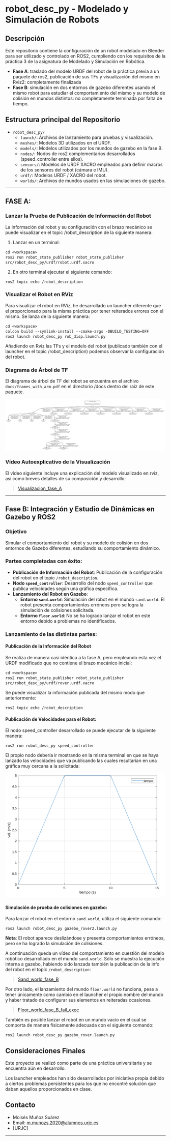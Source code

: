 # robot_desc_py - Modelado y Simulación de Robots

## Descripción

Este repositorio contiene la configuración de un robot modelado en Blender para ser utilizado y controlado en ROS2, cumpliendo con los requisitos de la práctica 3 de la asignatura de Modelado y Simulación en Robótica.
- **Fase A**: traslado del modelo URDF del robot de la práctica previa a un paquete de ros2, publicación de sus TFs y visualización del mismo en Rviz2: completamente finalizada
- **Fase B**: simulación en dos entornos de gazebo diferentes usando el mismo robot para estudiar el comportamiento del mismo y su modelo de colisión en mundos distintos: no completamente terminada por falta de tiempo.

## Estructura principal del Repositorio

- `robot_desc_py/`
  - `launch/`: Archivos de lanzamiento para pruebas y visualización.
  - `meshes/`: Modelos 3D utilizados en el URDF.
  - `models/`: Modelos utilizados por los mundos de gazebo en la fase B.
  - `nodes/`: Nodos de ros2 complementarios desarrollados (speed_controller entre ellos).
  - `sensors/`: Modelos de URDF XACRO empleados para definir macros de los sensores del robot (cámara e IMU).
  - `urdf/`: Modelos URDF / XACRO del robot.
  - `worlds/`: Archivos de mundos usados en las simulaciones de gazebo.

---

## FASE A:

### Lanzar la Prueba de Publicación de Información del Robot

La información del robot y su configuración con el brazo mecánico se puede visualizar en el topic /robot_description de la siguiente manera:

1. Lanzar en un terminal:

```
cd <workspace>
ros2 run robot_state_publisher robot_state_publisher src/robot_desc_py/urdf/robot.urdf.xacro
```
2. En otro terminal ejecutar el siguiente comando:
```
ros2 topic echo /robot_description
```

### Visualizar el Robot en RViz

Para visualizar el robot en RViz, he desarrollado un launcher diferente que el proporcionado para la misma práctica por tener reiterados errores con el mismo. Se lanza de la siguiente manera:

```
cd <workspace>
colcon build --symlink-install --cmake-args -DBUILD_TESTING=OFF
ros2 launch robot_desc_py rob_disp.launch.py
```
Añadiendo en Rviz las TFs y el modelo del robot (publicado también con el launcher en el topic /robot_description) podemos observar la configuración del robot.

### Diagrama de Árbol de TF

El diagrama de árbol de TF del robot se encuentra en el archivo `docs/frames_with_arm.pdf` en el directorio /docs dentro del raíz de este paquete.

![frames_with_arm](docs/frames_with_arm.png)


### Vídeo Autoexplicativo de la Visualización

El vídeo siguiente incluye una explicación del modelo visualizado en rviz, así como breves detalles de su composición y desarrollo:

> [Visualizacion_fase_A](https://drive.google.com/file/d/1F__DsLU0J5GbC-R8W_zmUyRS07wysvMs/view?usp=drive_link)

---

## Fase B: Integración y Estudio de Dinámicas en Gazebo y ROS2

### Objetivo

Simular el comportamiento del robot y su modelo de colisión en dos entornos de Gazebo diferentes, estudiando su comportamiento dinámico.

### Partes completadas con éxito:

- **Publicación de Información del Robot**: Publicación de la configuración del robot en el topic `/robot_description`.
- **Nodo `speed_controller`**: Desarrollo del nodo `speed_controller` que publica velocidades según una gráfica específica.
- **Lanzamiento del Robot en Gazebo**:
  - **Entorno `sand.world`**: Simulación del robot en el mundo `sand.world`. El robot presenta comportamientos erróneos pero se logra la simulación de colisiones solicitada.
  - **Entorno `floor.world`**: No se ha logrado lanzar el robot en este entorno debido a problemas no identificados.

### Lanzamiento de las distintas partes:

#### Publicación de la Información del Robot

Se realiza de manera casi idéntica a la fase A, pero empleando esta vez el URDF modificado que no contiene el brazo mecánico inicial:
```
cd <workspace>
ros2 run robot_state_publisher robot_state_publisher src/robot_desc_py/urdf/rover.urdf.xacro
```
Se puede visualizar la información publicada del mismo modo que anteriormente:
```
ros2 topic echo /robot_description
```

#### Publicación de Velocidades para el Robot:

El nodo speed_controller desarrollado se puede ejecutar de la siguiente manera:
```
ros2 run robot_desc_py speed_controller
```
El propio nodo debería ir mostrando en la misma terminal en que se haya lanzado las velocidades que va publicando las cuales resultarían en una gráfica muy cercana a la solicitada:

![graphic_velocity](docs/velocities_graph.png)

#### Simulación de prueba de colisiones en gazebo:

Para lanzar el robot en el entorno `sand.world`, utiliza el siguiente comando:

```
ros2 launch robot_desc_py gazebo_rover2.launch.py
```

**Nota**: El robot aparece deslizándose y presenta comportamientos erróneos, pero se ha logrado la simulación de colisiones.

A continuación queda un vídeo del comportamiento en cuestión del modelo robótico desarrollado en el mundo `sand.world`. Sólo se muestra la ejecución interna a gazebo, habiendo sido lanzada también la publicación de la info del robot en el topic `/robot_description`:

> [Sand_world_fase_B](https://drive.google.com/file/d/1Fi62IE5EnE4e6-C20ijlcJXT7Fs8Qy0R/view?usp=drive_link)

Por otro lado, el lanzamiento del mundo `floor.world` no funciona, pese a tener únicamente como cambio en el launcher el propio nombre del mundo y haber tratado de configurar sus elementos en reiteradas ocasiones.

> [Floor_world_fase_B_fail_exec](https://drive.google.com/file/d/1Fg4aDW2I6bnABXyUsLEIVzSuvaL0tHRI/view?usp=drive_link)

También es posible lanzar el robot en un mundo vacío en el cual se comporta de manera físicamente adecuada con el siguiente comando:
```
ros2 launch robot_desc_py gazebo_rover.launch.py
```

## Consideraciones Finales

Este proyecto se realizó como parte de una práctica universitaria y se encuentra aún en desarrollo.

Los launcher empleados han sido desarrollados por iniciativa propia debido a ciertos problemas persistentes para los que no encontré solución que daban aquellos proporcionados en clase.

## Contacto

- Moisés Muñoz Suárez
- Email: [m.munozs.2020@alumnos.urjc.es](mailto:m.munozs.2020@alumnos.urjc.es)
- [URJC]

---
